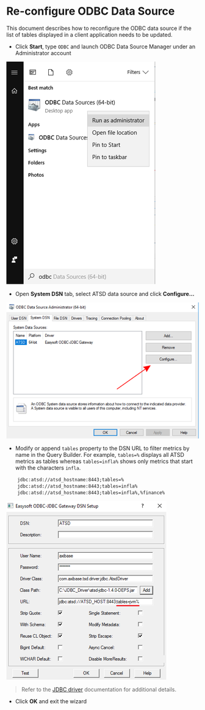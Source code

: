# Re-configure ODBC Data Source

This document describes how to reconfigure the ODBC data source if the list of tables displayed in a client application needs to be updated.

* Click **Start**, type `ODBC` and launch ODBC Data Source Manager under an Administrator account

![](./images/table_config_1.png)

* Open **System DSN** tab, select ATSD data source and click **Configure...**

![](./images/table_config_2.png)

* Modify or append `tables` property to the DSN URL to filter metrics by name in the Query
  Builder. For example, `tables=%` displays all ATSD metrics as tables whereas `tables=infla%`
  shows only metrics that start with the characters `infla`.

```txt
    jdbc:atsd://atsd_hostname:8443;tables=%
    jdbc:atsd://atsd_hostname:8443;tables=infla%
    jdbc:atsd://atsd_hostname:8443;tables=infla%,%finance%
```

![](./images/table_config.png)

> Refer to the [JDBC driver](https://github.com/axibase/atsd-jdbc#jdbc-connection-properties-supported-by-driver) documentation for additional details.

* Click **OK** and exit the wizard
